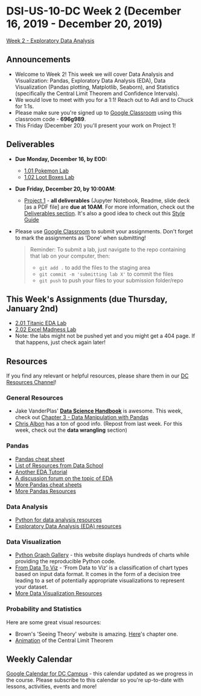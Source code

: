 # DSI-US-10-DC Week 2 (December 16, 2019 - December 20, 2019)

[Week 2 - Exploratory Data Analysis](https://git.generalassemb.ly/DSI-US-10/course-info#week-2---exploratory-data-analysis-december-16---december-20)

## Announcements

-   Welcome to Week 2! This week we will cover Data Analysis and Visualization: Pandas, Exploratory Data Analysis (EDA), Data Visualization (Pandas plotting, Matplotlib, Seaborn), and Statistics (specifically the Central Limit Theorem and Confidence Intervals).
-   We would love to meet with you for a 1:1! Reach out to Adi and to Chuck for 1:1s.
-   Please make sure you're signed up to [Google Classroom](https://classroom.google.com/) using this classroom code - **696g989**.
-   This Friday (December 20) you'll present your work on Project 1!

## Deliverables

-   **Due Monday, December 16, by EOD:**
    -   [1.01 Pokemon Lab](https://git.generalassemb.ly/DSI-US-10/1.01-lab-pokemon)
    -   [1.02 Loot Boxes Lab](https://git.generalassemb.ly/DSI-US-10/1.02-lab-loot-boxes)  


-   **Due Friday, December 20, by 10:00AM**:
    -   [Project 1](https://git.generalassemb.ly/DSI-US-10/project_1) - **all deliverables** (Jupyter Notebook, Readme, slide deck [as a PDF file] are **due at 10AM**. For more information, check out the [Deliverables section](https://git.generalassemb.ly/DSI-US-9/project_1). It's also a good idea to check out this [Style Guide](https://git.generalassemb.ly/DSI-US-9/project_1#style-guide-and-suggested-resources)


-   Please use [Google Classroom](https://classroom.google.com) to submit your assignments. Don't forget to mark the assignments as 'Done' when submitting!

    > Reminder: To submit a lab, just navigate to the repo containing that lab on your computer, then:
    >
    > -   `git add .` to add the files to the staging area
    > -   `git commit -m 'submitting lab X'` to commit the files
    > -   `git push` to push your files to your submission folder/repo

## This Week's Assignments (due Thursday, January 2nd)

-   [2.01 Titanic EDA Lab](https://git.generalassemb.ly/DSI-US-10/2.01-lab-pandas-titanic)
-   [2.02 Excel Madness Lab](https://git.generalassemb.ly/DSI-US-10/2.02-lab-excel-madness)
-   Note: the labs might not be pushed yet and you might get a 404 page. If that happens, just check again later!

## Resources

If you find any relevant or helpful resources, please share them in our [DC Resources Channel](https://app.slack.com/client/T0351JZQ0/CQME38U82)!

### General Resources

-   Jake VanderPlas' [**Data Science Handbook**](https://jakevdp.github.io/PythonDataScienceHandbook/) is awesome. This week, check out [Chapter 3 - Data Manipulation with Pandas](https://jakevdp.github.io/PythonDataScienceHandbook/#3.-Data-Manipulation-with-Pandas)
-   [Chris Albon](https://chrisalbon.com/#python) has a ton of good info. (Repost from last week. For this week, check out the **data wrangling** section)

### Pandas

-   [Pandas cheat sheet](https://pandas.pydata.org/Pandas_Cheat_Sheet.pdf)
-   [List of Resources from Data School](http://www.dataschool.io/best-python-pandas-resources/)
-   [Another EDA Tutorial](https://www.datacamp.com/community/tutorials/exploratory-data-analysis-python#gs.T3TSKbk)
-   [A discussion forum on the topic of EDA](https://www.kaggle.com/general/12796)
-   [More Pandas cheat sheets](https://git.generalassemb.ly/AdiBro/Resources/tree/master/Cheat-Sheets#pandas)
-   [More Pandas Resources](https://git.generalassemb.ly/AdiBro/Resources/blob/master/Data-Analysis.md#pandas)

### Data Analysis

-   [Python for data analysis resources](https://git.generalassemb.ly/AdiBro/Resources/blob/master/Data-Analysis.md#python-for-data-analysis)
-   [Exploratory Data Analysis (EDA) resources](https://git.generalassemb.ly/AdiBro/Resources/blob/master/Data-Analysis.md#exploratory-data-analysis)

### Data Visualization

-   [Python Graph Gallery](https://python-graph-gallery.com) - this website displays hundreds of charts while providing the reproducible Python code.
-   [From Data To Viz](https://www.data-to-viz.com) - ‘From Data to Viz’ is a classification of chart types based on input data format. It comes in the form of a decision tree leading to a set of potentially appropriate visualizations to represent your dataset.
-   [More Data Visualization Resources](https://git.generalassemb.ly/AdiBro/Resources/blob/master/Data-Visualization.md)

### Probability and Statistics

Here are some great visual resources:

-   Brown's 'Seeing Theory' website is amazing. [Here](http://students.brown.edu/seeing-theory/basic-probability/index.html)'s chapter one.
-   [Animation](http://blog.vctr.me/posts/central-limit-theorem.html) of the Central Limit Theorem

## Weekly Calendar

[Google Calendar for DC Campus](https://calendar.google.com/calendar?cid=Z2VuZXJhbGFzc2VtYi5seV9jbGFzc3Jvb21jNjIzY2NhNkBncm91cC5jYWxlbmRhci5nb29nbGUuY29t) - this calendar updated as we progress in the course. Please subscribe to this calendar so you're up-to-date with lessons, activities, events and more!
